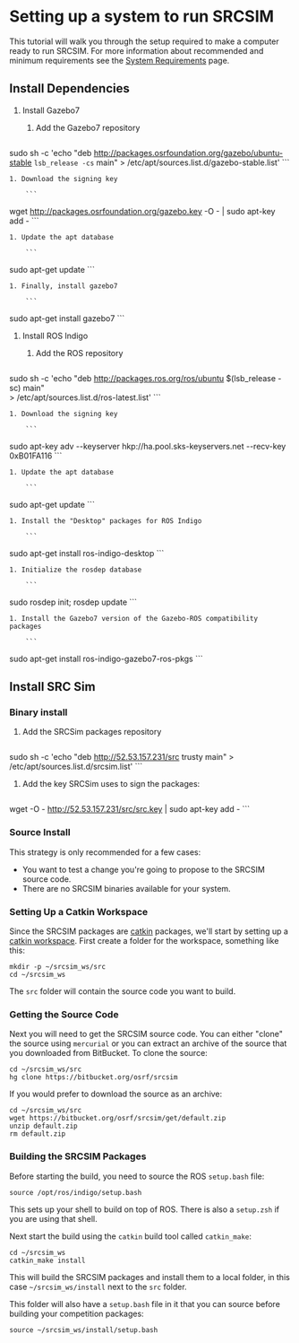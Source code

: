 # Setting up a system to run SRCSIM #

This tutorial will walk you through the setup required to make a computer ready to run SRCSIM. For more information about recommended and minimum requirements see the [System Requirements](https://bitbucket.org/osrf/srcsim/wiki/system_requirements) page.

## Install Dependencies


1. Install Gazebo7

    1. Add the Gazebo7 repository

        ```
sudo sh -c 'echo "deb http://packages.osrfoundation.org/gazebo/ubuntu-stable `lsb_release -cs` main" > /etc/apt/sources.list.d/gazebo-stable.list'
        ```

    1. Download the signing key

        ```
wget http://packages.osrfoundation.org/gazebo.key -O - | sudo apt-key add -
        ```

    1. Update the apt database

        ```
sudo apt-get update
        ```

    1. Finally, install gazebo7

        ```
sudo apt-get install gazebo7
        ```

1. Install ROS Indigo

    1. Add the ROS repository

        ```
sudo sh -c 'echo "deb http://packages.ros.org/ros/ubuntu $(lsb_release -sc) main" \
    > /etc/apt/sources.list.d/ros-latest.list'
        ```

    1. Download the signing key

        ```
sudo apt-key adv --keyserver hkp://ha.pool.sks-keyservers.net --recv-key 0xB01FA116
        ```

    1. Update the apt database

        ```
sudo apt-get update
        ```

    1. Install the "Desktop" packages for ROS Indigo

        ```
sudo apt-get install ros-indigo-desktop
        ```

    1. Initialize the rosdep database

        ```
sudo rosdep init; rosdep update
        ```

    1. Install the Gazebo7 version of the Gazebo-ROS compatibility packages

        ```
sudo apt-get install ros-indigo-gazebo7-ros-pkgs
        ```

## Install SRC Sim

### Binary install


1. Add the SRCSim packages repository

    ```
sudo sh -c 'echo "deb http://52.53.157.231/src trusty main" > /etc/apt/sources.list.d/srcsim.list'
    ```

1. Add the key SRCSim uses to sign the packages:

    ```
wget -O - http://52.53.157.231/src/src.key | sudo apt-key add -
    ```

### Source Install

This strategy is only recommended for a few cases:

- You want to test a change you're going to propose to the SRCSIM source code.
- There are no SRCSIM binaries available for your system.

### Setting Up a Catkin Workspace ###

Since the SRCSIM packages are [catkin](http://wiki.ros.org/catkin) packages, we'll start by setting up a [catkin workspace](http://www.ros.org/reps/rep-0128.html).
First create a folder for the workspace, something like this:

```
mkdir -p ~/srcsim_ws/src
cd ~/srcsim_ws
```

The `src` folder will contain the source code you want to build.

### Getting the Source Code ###

Next you will need to get the SRCSIM source code.
You can either "clone" the source using `mercurial` or you can extract an archive of the source that you downloaded from BitBucket.
To clone the source:

```
cd ~/srcsim_ws/src
hg clone https://bitbucket.org/osrf/srcsim
```

If you would prefer to download the source as an archive:

```
cd ~/srcsim_ws/src
wget https://bitbucket.org/osrf/srcsim/get/default.zip
unzip default.zip
rm default.zip
```

### Building the SRCSIM Packages ###

Before starting the build, you need to source the ROS `setup.bash` file:

```
source /opt/ros/indigo/setup.bash
```

This sets up your shell to build on top of ROS.
There is also a `setup.zsh` if you are using that shell.

Next start the build using the `catkin` build tool called `catkin_make`:

```
cd ~/srcsim_ws
catkin_make install
```

This will build the SRCSIM packages and install them to a local folder, in this case `~/srcsim_ws/install` next to the `src` folder.

This folder will also have a `setup.bash` file in it that you can source before building your competition packages:

``` 
source ~/srcsim_ws/install/setup.bash

```
